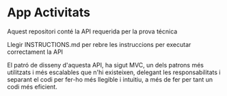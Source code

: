 # App Activitats
Aquest repositori conté la API requerida per la prova técnica

Llegir INSTRUCTIONS.md per rebre les instruccions per executar correctament la API

El patró de disseny d'aquesta API, ha sigut MVC, un dels patrons més utilitzats i més escalables que n'hi existeixen, delegant les responsabilitats i separant
el codi per fer-ho més llegible i intuitiu, a més de fer per tant un codi més eficient.
